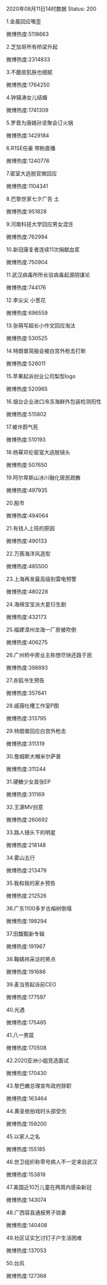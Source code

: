 2020年08月11日14时数据
Status: 200

1.金晨回应嘴歪

微博热度:5118663

2.芝加哥所有桥梁升起

微博热度:2314833

3.不磨皮肌肤也细腻

微博热度:1764250

4.钟镇涛女儿结婚

微博热度:1741309

5.罗晋为唐嫣孙坚聚会订火锅

微博热度:1429184

6.R1SE任豪 带粉直播

微博热度:1240776

7.密室大逃脱官微回应

微博热度:1104341

8.巴黎世家七夕广告 土

微博热度:951828

9.河南科技大学回应男女混住

微博热度:762994

10.新冠康复者连续11次捐献血浆

微博热度:750904

11.武汉病毒所所长驳病毒起源阴谋论

微博热度:744176

12.李尖尖 小葱花

微博热度:696559

13.张萌写超长小作文回应淘汰

微博热度:530525

14.特朗普简报会被白宫外枪击打断

微博热度:526011

15.苹果起诉创业公司梨型logo

微博热度:520965

16.烟台企业进口冷冻海鲜外包装检测阳性

微博热度:515802

17.被许蔚气死

微博热度:510193

18.杨幂邓伦密室大逃脱镜头

微博热度:507650

19.阿尔卑斯山冰川融化居民疏散

微博热度:497935

20.股市

微博热度:494064

21.有钱人上班的原因

微博热度:490133

22.万茜海洋风造型

微博热度:485500

23.上海再发最高级别雷电预警

微博热度:480228

24.海绵宝宝派大星衍生剧

微博热度:432173

25.福建漳州龙海一厂房被吹倒

微博热度:406275

26.广州桥中房业主称想尽快还路于民

微博热度:398893

27.赤狐书生预告

微博热度:357641

28.戚薇吐槽工作室P图

微博热度:313795

29.特朗普回应白宫外枪击

微博热度:311319

30.詹姆斯大帽米尔萨普

微博热度:311244

31.硬糖少女首张EP

微博热度:311169

32.王源MV创意

微博热度:260692

33.路人镜头下的明星

微博热度:218148

34.雾山五行

微博热度:213479

35.我和我的家乡预告

微博热度:212526

36.广东1100多岁古榕树倒塌

微博热度:198294

37.田馥甄新专辑

微博热度:191967

38.鞠婧祎采访的笑点

微博热度:191686

39.麦当劳起诉前CEO

微博热度:177597

40.光遇

微博热度:175485

41.八一男篮

微博热度:170508

42.2020亚洲小姐竞选面试

微博热度:170430

43.黎巴嫩总理宣布政府辞职

微博热度:163464

44.黄圣依拍戏时头部受伤

微博热度:159200

45.以家人之名

微博热度:155185

46.世卫组织称零号病人不一定来自武汉

微博热度:153818

47.美国近10万儿童在两周内感染新冠

微博热度:143074

48.广西容县通报男子锁妻

微博热度:140408

49.社区证实乞讨钉子户生活困难

微博热度:137053

50.台风

微博热度:127368

